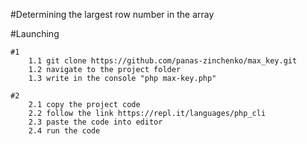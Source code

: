 #Determining the largest row number in the array

#Launching

    #1
        1.1 git clone https://github.com/panas-zinchenko/max_key.git
        1.2 navigate to the project folder
        1.3 write in the console "php max-key.php"
    
    #2
        2.1 copy the project code
        2.2 follow the link https://repl.it/languages/php_cli
        2.3 paste the code into editor
        2.4 run the code
